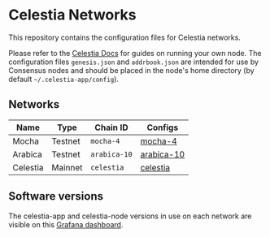 # Celestia Networks

This repository contains the configuration files for Celestia networks.

Please refer to the [Celestia Docs](https://docs.celestia.org) for guides on running your own node. The configuration files `genesis.json` and `addrbook.json` are intended for use by Consensus nodes and should be placed in the node's home directory (by default `~/.celestia-app/config`).

## Networks

| Name     | Type    | Chain ID     | Configs                    |
|----------|---------|--------------|----------------------------|
| Mocha    | Testnet | `mocha-4`    | [mocha-4](./mocha-4)       |
| Arabica  | Testnet | `arabica-10` | [arabica-10](./arabica-10) |
| Celestia | Mainnet | `celestia`   | [celestia](./celestia)     |

## Software versions

The celestia-app and celestia-node versions in use on each network are visible on this [Grafana dashboard](https://celestia.grafana.net/public-dashboards/5d14d96e44f04664bb0c44267e5d645c).
